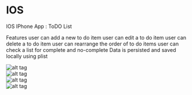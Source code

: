 IOS
===

IOS IPhone App : ToDO List

Features
user can add a new to do item
user can edit a to do item
user can delete a to do item
user can rearrange the order of to do items
user can check a list for complete and no-complete
Data is persisted and saved locally using plist

![alt tag](https://raw.github.com/willysharp5/ToDOApp/master/1.png) <br/>
![alt tag](https://raw.github.com/willysharp5/ToDOApp/master/2.png) <br/>
![alt tag](https://raw.github.com/willysharp5/ToDOApp/master/3.png) <br/>
![alt tag](https://raw.github.com/willysharp5/ToDOApp/master/4.png)
